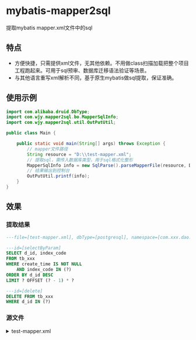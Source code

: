 # mybatis-mapper2sql
提取mybatis mapper.xml文件中的sql

## 特点
+ 方便快捷，只需提供xml文件，无其他依赖。不用做class扫描加载把整个项目工程跑起来。可用于sql预审、数据库迁移语法验证等场景。
+ 与其他语言重写xml解析不同，基于原生mybatis做sql提取，保证准确。

## 使用示例
```java
import com.alibaba.druid.DbType;
import com.wjy.mapper2sql.bo.MapperSqlInfo;
import com.wjy.mapper2sql.util.OutPutUtil;

public class Main {

    public static void main(String[] args) throws Exception {
        // mapper文件路径
        String resource = "D:\\test-mapper.xml";
        // 提取sql，需传入数据库类型，用于sql格式化整形
        MapperSqlInfo info = new SqlParse().parseMapperFile(resource, DbType.postgresql, true);
        // 结果输出到控制台
        OutPutUtil.printf(info);
    }
}
```

## 效果
### 提取结果
```sql
---file=[test-mapper.xml], dbType=[postgresql], namespace=[com.xxx.dao.TestDao]

---id=[selectByParam]
SELECT d_id, index_code
FROM tb_xxx
WHERE create_time IS NOT NULL
	AND index_code IN (?)
ORDER BY d_id DESC
LIMIT ? OFFSET (? - 1) * ?

---id=[delete]
DELETE FROM tb_xxx
WHERE d_id IN (?)
```

### 源文件
<details>
  <summary>test-mapper.xml</summary>
<?xml version="1.0" encoding="utf-8"?>
<!DOCTYPE mapper PUBLIC "-//mybatis.org//DTD Mapper 3.0//EN" "http://mybatis.org/dtd/mybatis-3-mapper.dtd">
<mapper namespace="com.xxx.dao.TestDao">

    <resultMap type="XxxRecord" id="XxxRecordMap">
        <id property="id" column="d_id" jdbcType="VARCHAR"/>
        <result property="indexCode" column="index_code" jdbcType="VARCHAR"/>
		<result property="createTime" column="create_time" jdbcType="VARCHAR"/>
    </resultMap>

    <delete id="delete" parameterType="java.util.List">
        <![CDATA[ delete from tb_xxx where d_id in ]]>
        <foreach item="item" index="index" collection="list" open="(" separator="," close=")">
            #{item}
        </foreach>
    </delete>

    <!-- 分页查询 -->
    <select id="selectByParam" parameterType="DynamicQueryParam" resultMap="XxxRecordMap">
        <![CDATA[ select ]]>
        <include refid="fieldSql"/>
		 <![CDATA[ from tb_xxx where create_time is not null]]>
        <include refid="conditionSql"></include>
        <include refid="orderSql"></include>
        <include refid="pageSql"></include>
    </select>

    <sql id="conditionSql">
        <choose>
            <when test="queryParam.indexCodes != null">
                <![CDATA[  and index_code in ]]>
                <foreach item="indexCode" index="index" collection="queryParam.indexCodes" open="(" separator=","
                         close=")">
                    #{indexCode}
                </foreach>
            </when>
        </choose>
    </sql>

    <sql id="pageSql">
        <![CDATA[ limit #{pageSize} offset (#{pageNo} - 1) * #{pageSize}]]>
    </sql>

    <sql id="orderSql">
        <![CDATA[order by d_id desc]]>
    </sql>

    <sql id="fieldSql">
        <![CDATA[d_id ,index_code]]>
    </sql>
</mapper>
</details>
